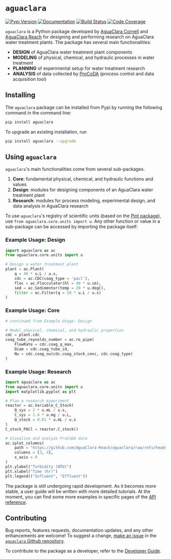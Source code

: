 # `aguaclara`
[![Pypi Version](https://img.shields.io/pypi/v/aguaclara?color=blue&label=PyPI)](https://pypi.org/project/aguaclara/)
[![Documentation](https://github.com/AguaClara-Reach/aguaclara/workflows/Documentation/badge.svg)](https://aguaclara-reach.github.io/aguaclara/) 
[![Build Status](https://github.com/AguaClara-Reach/aguaclara/workflows/Build/badge.svg)](https://github.com/AguaClara-Reach/aguaclara/actions) 
[![Code Coverage](https://codecov.io/gh/AguaClara-Reach/aguaclara/branch/main/graph/badge.svg)](https://app.codecov.io/gh/AguaClara-Reach/aguaclara/)

`aguaclara` is a Python package developed by [AguaClara Cornell](http://aguaclara.cornell.edu/) and [AguaClara Reach](https://www.aguaclarareach.org/) for designing and performing research on AguaClara water treatment plants. The package has several main functionalities:

* **DESIGN** of AguaClara water treatment plant components
* **MODELING** of physical, chemical, and hydraulic processes in water treatment
* **PLANNING** of experimental setup for water treatment research
* **ANALYSIS** of data collected by [ProCoDA](https://monroews.github.io/EnvEngLabTextbook/ProCoDA/ProCoDA.html) (process control and data acquisition tool)


## Installing
The `aguaclara` package can be installed from Pypi by running the following command in the command line:

```bash
pip install aguaclara
```
To upgrade an existing installation, run 

```bash
pip install aguaclara --upgrade
```

## Using `aguaclara`
`aguaclara`'s main functionalities come from several sub-packages.

1. **Core**: fundamental physical, chemical, and hydraulic functions and values
2. **Design**: modules for designing components of an AguaClara water treatment plant
3. **Research**: modules for process modeling, experimental design, and data analysis in AguaClara research

To use `aguaclara`'s registry of scientific units (based on the [Pint package](https://pint.readthedocs.io/en/latest/)), use `from aguaclara.core.units import u`. Any other function or value in a sub-package can be accessed by importing the package itself:

### Example Usage: Design
```python
import aguaclara as ac
from aguaclara.core.units import u

# Design a water treatment plant
plant = ac.Plant(
    q = 40 * u.L / u.s,
    cdc = ac.CDC(coag_type = 'pacl'),
    floc = ac.Flocculator(hl = 40 * u.cm),
    sed = ac.Sedimentor(temp = 20 * u.degC),
    filter = ac.Filter(q = 20 * u.L / u.s)
)
```

### Example Usage: Core
```python
# continued from Example Usage: Design

# Model physical, chemical, and hydraulic properties 
cdc = plant.cdc
coag_tube_reynolds_number = ac.re_pipe(
    FlowRate = cdc.coag_q_max,
    Diam = cdc.coag_tube_id,
    Nu = cdc.coag_nu(cdc.coag_stock_conc, cdc.coag_type)
)
```

### Example Usage: Research
```python
import aguaclara as ac
from aguaclara.core.units import u
import matplotlib.pyplot as plt

# Plan a research experiment
reactor = ac.Variable_C_Stock(
    Q_sys = 2 * u.mL / u.s, 
    C_sys = 1.4 * u.mg / u.L, 
    Q_stock = 0.01 * u.mL / u.s
)
C_stock_PACl = reactor.C_stock()

# Visualize and analyze ProCoDA data
ac.iplot_columns(
    path = "https://github.com/AguaClara-Reach/aguaclara/raw/refs/heads/main/tests/research/data/datalog_6-14-2018.xls", 
    columns = [3, 4], 
    x_axis = 0
)
plt.ylabel("Turbidity (NTU)")
plt.xlabel("Time (hr)")
plt.legend(("Influent", "Effluent"))
```

The package is still undergoing rapid development. As it becomes more stable, a user guide will be written with more detailed tutorials. At the moment, you can find some more examples in specific pages of the [API reference](https://aguaclara-reach.github.io/aguaclara/api.html).

## Contributing
Bug reports, features requests, documentation updates, and any other enhancements are welcome! To suggest a change, [make an issue](https://github.com/AguaClara-Reach/aguaclara/issues/new/choose) in the [`aguaclara` Github repository](https://github.com/AguaClara-Reach/aguaclara>).

To contribute to the package as a developer, refer to the [Developer Guide](https://aguaclara-reach.github.io/aguaclara/guide-dev.html).
